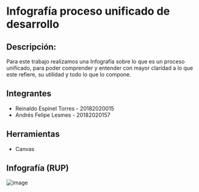 # Infografía proceso unificado de desarrollo

## Descripción:

Para este trabajo realizamos una Infografía sobre lo que es un proceso unificado, para poder comprender y entender con mayor claridad a lo que este refiere, su utilidad y todo lo que lo compone.

## Integrantes

* Reinaldo Espinel Torres - 20182020015
* Andrés Felipe Lesmes - 20182020157


## Herramientas

* Canvas

## Infografía (RUP)
![image](https://github.com/Felipelesmes/FundamentosIngenieriaS/blob/main/Infografía/Imagen/Info(RUP).jpg)

